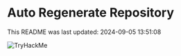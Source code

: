 # Auto Regenerate Repository

This README was last updated: 2024-09-05 13:51:08

 ![TryHackMe](https://tryhackme.com/badge/533634)